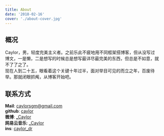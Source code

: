 ```yaml
---
title: About
date: '2018-02-16'
cover: './about-cover.jpg'
---
```


## 概况

Caylor，男，轻度完美主义者。之前乐此不疲地用不同框架搭博客，但从没写过博文，一是懒，二是想写的时候总是想写最详尽最完美的东西，但总是不如意，就不了了之了。  
现在人到二十五，眼看着这个关键十年过半，面对举目可见的而立之年，百废待举。那就闭眼抓阄，从博客开始吧。

## 联系方式

**Mail**: <caylorsgm@gmail.com>  
**github**: [caylor](https://github.com/caylor)  
**微博**: [_Caylor](https://weibo.com/p/1005052687562001/home?profile_ftype=1&is_all=1#_0)  
**网易云音乐**: [_Caylor](http://music.163.com/#/user/home?id=53482351)  
**ins**: [caylor_dr](https://www.instagram.com/caylor_dr/)  


